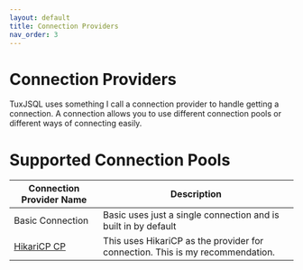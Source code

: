 ```yaml
---
layout: default
title: Connection Providers
nav_order: 3
---
```

# Connection Providers
TuxJSQL uses something I call a connection provider to handle getting a connection.
A connection allows you to use different connection pools or different ways of connecting easily.

# Supported Connection Pools

|Connection Provider Name| Description | 
|--|--|
| Basic Connection | Basic uses just a single connection and is built in by default |  
| [HikariCP CP](https://tuxjsql.dev/hikaricp-cp/) | This uses HikariCP as the provider for connection. This is my recommendation. |  
